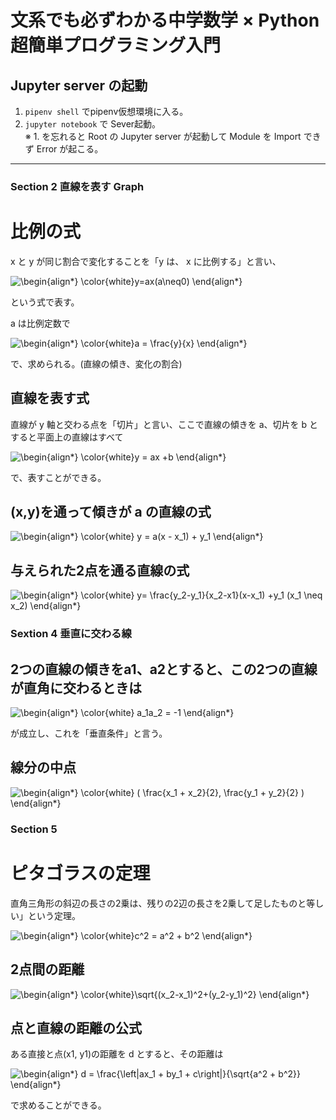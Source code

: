 # 文系でも必ずわかる中学数学 × Python 超簡単プログラミング入門

## Jupyter server の起動

1. `pipenv shell` でpipenv仮想環境に入る。
2. `jupyter notebook` で Sever起動。    
   ※ 1. を忘れると Root の Jupyter server が起動して Module を Import できず Error が起こる。

---

### Section 2 直線を表す Graph

# 比例の式

x と y が同じ割合で変化することを「y は、 x に比例する」と言い、

![\begin{align*} \color{white}y=ax(a\neq0)
\end{align*}
](https://render.githubusercontent.com/render/math?math=%5CLarge+%5Cdisplaystyle+%5Cbegin%7Balign%2A%7D%0A%5Ccolor%7Bwhite%7Dy%3Dax%28a%5Cneq0%29%0A%5Cend%7Balign%2A%7D%0A)

という式で表す。

a は比例定数で

![\begin{align*} \color{white}a = \frac{y}{x} \end{align*}
](https://render.githubusercontent.com/render/math?math=%5Cdisplaystyle+%5Cbegin%7Balign%2A%7D%0A%5Ccolor%7Bwhite%7Da+%3D+%5Cfrac%7By%7D%7Bx%7D%0A%5Cend%7Balign%2A%7D%0A)

で、求められる。(直線の傾き、変化の割合)

## 直線を表す式

直線が y 軸と交わる点を「切片」と言い、ここで直線の傾きを a、切片を b とすると平面上の直線はすべて

![\begin{align*} \color{white}y = ax +b \end{align*}
](https://render.githubusercontent.com/render/math?math=%5CLARGE+%5Cdisplaystyle+%5Cbegin%7Balign%2A%7D%0A%5Ccolor%7Bwhite%7Dy+%3D+ax+%2Bb%0A%5Cend%7Balign%2A%7D%0A)

で、表すことができる。

## (x,y)を通って傾きが a の直線の式

![\begin{align*} \color{white} y = a(x - x_1) + y_1 \end{align*}
](https://render.githubusercontent.com/render/math?math=%5CLARGE+%5Cdisplaystyle+%5Cbegin%7Balign%2A%7D%0A%5Ccolor%7Bwhite%7D+y+%3D+a%28x+-+x_1%29+%2B+y_1%0A%5Cend%7Balign%2A%7D%0A)

## 与えられた2点を通る直線の式

![\begin{align*} \color{white} y= \frac{y_2-y_1}{x_2-x1}(x-x_1) +y_1 (x_1 \neq x_2)
\end{align*}
](https://render.githubusercontent.com/render/math?math=%5CLARGE+%5Cdisplaystyle+%5Cbegin%7Balign%2A%7D%0A%5Ccolor%7Bwhite%7D+y%3D+%5Cfrac%7By_2-y_1%7D%7Bx_2-x1%7D%28x-x_1%29+%2By_1+%28x_1+%5Cneq+x_2%29%0A%5Cend%7Balign%2A%7D%0A)

### Sextion 4 垂直に交わる線

## 2つの直線の傾きをa1、a2とすると、この2つの直線が直角に交わるときは

![\begin{align*} \color{white} a_1a_2 = -1 \end{align*}
](https://render.githubusercontent.com/render/math?math=%5CLARGE+%5Cdisplaystyle+%5Cbegin%7Balign%2A%7D%0A%5Ccolor%7Bwhite%7D+a_1a_2+%3D+-1%0A%5Cend%7Balign%2A%7D%0A)

が成立し、これを「垂直条件」と言う。

## 線分の中点

![\begin{align*} \color{white} ( \frac{x_1 + x_2}{2}, \frac{y_1 + y_2}{2} )
\end{align*}
](https://render.githubusercontent.com/render/math?math=%5CLARGE+%5Cdisplaystyle+%5Cbegin%7Balign%2A%7D%0A%5Ccolor%7Bwhite%7D+%28+%5Cfrac%7Bx_1+%2B+x_2%7D%7B2%7D%2C+%5Cfrac%7By_1+%2B+y_2%7D%7B2%7D+%29%0A%5Cend%7Balign%2A%7D%0A)

### Section 5

# ピタゴラスの定理

直角三角形の斜辺の長さの2乗は、残りの2辺の長さを2乗して足したものと等しい」という定理。

![\begin{align*} \color{white}c^2 = a^2 + b^2 \end{align*}](https://render.githubusercontent.com/render/math?math=%5Clarge+%5Cdisplaystyle+%5Cbegin%7Balign%2A%7D%0A++%5Ccolor%7Bwhite%7Dc%5E2+%3D+a%5E2+%2B+b%5E2%0A%5Cend%7Balign%2A%7D)

## 2点間の距離

![\begin{align*} \color{white}\sqrt{(x_2-x_1)^2+(y_2-y_1)^2} \end{align*}
](https://render.githubusercontent.com/render/math?math=%5Cdisplaystyle+%5Cbegin%7Balign%2A%7D%0A%5Ccolor%7Bwhite%7D%5Csqrt%7B%28x_2-x_1%29%5E2%2B%28y_2-y_1%29%5E2%7D%0A%5Cend%7Balign%2A%7D%0A)

## 点と直線の距離の公式

ある直接と点(x1, y1)の距離を d とすると、その距離は

![\begin{align*} d = \frac{\left|ax_1 + by_1 + c\right|}{\sqrt{a^2 + b^2}} \end{align*}
](https://render.githubusercontent.com/render/math?math=%5CHuge+%5Cdisplaystyle+%5Cbegin%7Balign%2A%7D%0Ad+%3D+%5Cfrac%7B%5Cleft%7Cax_1+%2B+by_1+%2B+c%5Cright%7C%7D%7B%5Csqrt%7Ba%5E2+%2B+b%5E2%7D%7D%0A%5Cend%7Balign%2A%7D%0A)

で求めることができる。